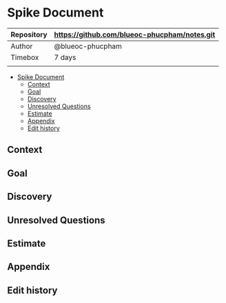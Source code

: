 # Spike Document

| Repository | https://github.com/blueoc-phucpham/notes.git |
|------------|----------------------------------------------|
| Author     | @blueoc-phucpham                             |
| Timebox    | 7 days                                       |
|            |                                              |

- [Spike Document](#spike-document)
  - [Context](#context)
  - [Goal](#goal)
  - [Discovery](#discovery)
  - [Unresolved Questions](#unresolved-questions)
  - [Estimate](#estimate)
  - [Appendix](#appendix)
  - [Edit history](#edit-history)


## Context

## Goal

## Discovery

## Unresolved Questions

## Estimate

## Appendix

## Edit history